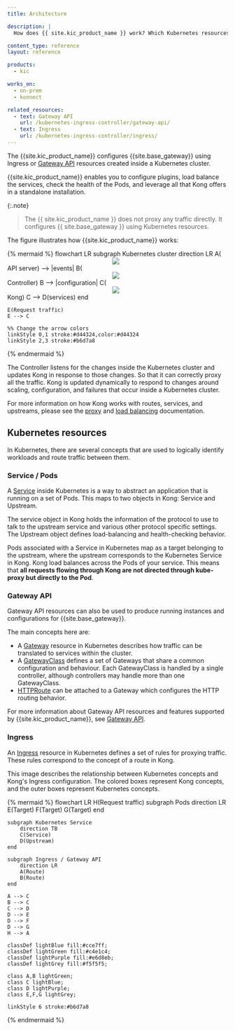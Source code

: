 ```yaml
---
title: Architecture

description: |
  How does {{ site.kic_product_name }} work? Which Kubernetes resources does it interact with?

content_type: reference
layout: reference

products:
  - kic

works_on:
  - on-prem
  - konnect

related_resources:
  - text: Gateway API
    url: /kubernetes-ingress-controller/gateway-api/
  - text: Ingress
    url: /kubernetes-ingress-controller/ingress/
---
```


The {{site.kic_product_name}} configures {{site.base_gateway}} using Ingress or [Gateway API][gateway-api] resources created inside a Kubernetes cluster.

{{site.kic_product_name}} enables you to configure plugins, load balance the services, check the health of the Pods, and leverage all that Kong offers in a standalone installation.

{:.note}
> The {{ site.kic_product_name }} does not proxy any traffic directly. It configures {{ site.base_gateway }} using Kubernetes resources.

The figure illustrates how {{site.kic_product_name}} works:

<!--vale off-->
{% mermaid %}
flowchart LR
    subgraph Kubernetes cluster
        direction LR
        A(<img src="/assets/icons/kubernetes.svg" style="max-width:25px; display:block; margin:0 auto;" /> API server) --> |events| B(<img src="/assets/icons/KogoBlue.svg" style="max-width:25px; display:block; margin:0 auto;" />Controller)
        B --> |configuration| C(<img src="/assets/icons/KogoBlue.svg" style="max-width:25px; display:block; margin:0 auto;"/>Kong)
        C --> D(services)
    end

    E(Request traffic)
    E --> C

    %% Change the arrow colors
    linkStyle 0,1 stroke:#d44324,color:#d44324  
    linkStyle 2,3 stroke:#b6d7a8
{% endmermaid %}
<!--vale on-->

The Controller listens for the changes inside the Kubernetes cluster and updates Kong in response to those changes. So that it can correctly proxy all the traffic. Kong is updated dynamically to respond to changes around scaling, configuration, and failures that occur inside a Kubernetes cluster.

For more information on how Kong works with routes, services, and upstreams,
please see the [proxy](/gateway/traffic-control/proxying/) and [load balancing](/gateway/load-balancing/) documentation.

## Kubernetes resources

In Kubernetes, there are several concepts that are used to logically identify workloads and route traffic between them.

### Service / Pods

A [Service][k8s-service] inside Kubernetes is a way to abstract an application that is running on a set of Pods. This maps to two objects in Kong: Service and Upstream.

The service object in Kong holds the information of the protocol to use to talk to the upstream service and various other protocol specific settings. The Upstream object defines load-balancing and health-checking behavior.

Pods associated with a Service in Kubernetes map as a target belonging to the upstream, where the upstream corresponds to the Kubernetes Service in Kong. Kong load balances across the Pods of your service. This means that **all requests flowing through Kong are not directed through kube-proxy but directly to the Pod**.

[k8s-service]: https://kubernetes.io/docs/concepts/services-networking/service/

### Gateway API

Gateway API resources can also be used to produce running instances and configurations for {{site.base_gateway}}.

The main concepts here are:

- A [Gateway][gateway-api-gateway] resource in Kubernetes describes how traffic
  can be translated to services within the cluster.
- A [GatewayClass][gateway-api-gatewayclass] defines a set of Gateways that share
  a common configuration and behaviour.
  Each GatewayClass is handled by a single controller, although controllers
  may handle more than one GatewayClass.
- [HTTPRoute][gateway-api-httproute] can be attached to a Gateway which
  configures the HTTP routing behavior.

For more information about Gateway API resources and features supported by {{site.kic_product_name}}, see
[Gateway API](/kubernetes-ingress-controller/gateway-api).


### Ingress

An [Ingress][ingress] resource in Kubernetes defines a set of rules for proxying traffic. These rules correspond to the concept of a route in Kong.

This image describes the relationship between Kubernetes concepts and Kong's Ingress configuration. The colored boxes represent Kong concepts, and the outer boxes represent Kubernetes concepts.

<!--vale off-->
{% mermaid %}
flowchart LR
    H(Request traffic)
    subgraph Pods
        direction LR
        E(Target)
        F(Target)
        G(Target)
    end

    subgraph Kubernetes Service
        direction TB
        C(Service)
        D(Upstream)
    end
    
    subgraph Ingress / Gateway API
        direction LR
        A(Route)
        B(Route)
    end

    A --> C
    B --> C
    C --> D
    D --> E
    D --> F
    D --> G
    H --> A

    classDef lightBlue fill:#cce7ff;
    classDef lightGreen fill:#c4e1c4;
    classDef lightPurple fill:#e6d8eb;
    classDef lightGrey fill:#f5f5f5;

    class A,B lightGreen;
    class C lightBlue;
    class D lightPurple;
    class E,F,G lightGrey;

    linkStyle 6 stroke:#b6d7a8
{% endmermaid %}
<!--vale on-->

[gateway-api]: https://gateway-api.sigs.k8s.io/
[gateway-api-gateway]: https://gateway-api.sigs.k8s.io/concepts/api-overview/#gateway
[gateway-api-gatewayclass]: https://gateway-api.sigs.k8s.io/concepts/api-overview/#gatewayclass
[gateway-api-httproute]: /kubernetes-ingress-controller/routing/http/
[ingress]: https://kubernetes.io/docs/concepts/services-networking/ingress/
